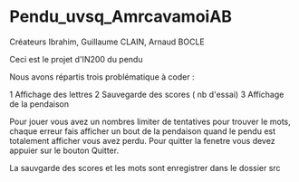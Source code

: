 # Pendu_uvsq_AmrcavamoiAB

Créateurs Ibrahim, Guillaume CLAIN, Arnaud BOCLE

Ceci est le projet d'IN200 du pendu

Nous avons répartis trois problématique à coder :

1 Affichage des lettres
2 Sauvegarde des scores ( nb d'essai)
3 Affichage de la pendaison


Pour jouer vous avez un nombres limiter de tentatives pour trouver le mots, chaque erreur fais afficher un bout de la pendaison quand
le pendu est totalement afficher vous avez perdu. Pour quitter la fenetre vous devez appuier sur le bouton Quitter.


La sauvgarde des scores et les mots sont enregistrer dans le dossier src 
